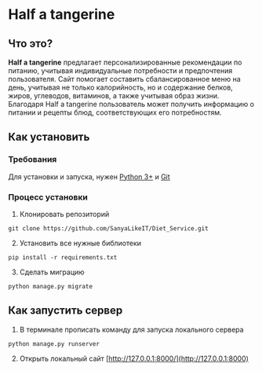 # Half a tangerine
## Что это?
**Half a tangerine** предлагает персонализированные рекомендации по питанию, учитывая индивидуальные потребности и предпочтения пользователя. Сайт помогает составить сбалансированное меню на день, учитывая не только калорийность, но и содержание белков, жиров, углеводов, витаминов, а также учитывая образ жизни. Благодаря Half a tangerine пользователь может получить информацию о питании и рецепты блюд, соответствующих его потребностям.
## Как установить
### Требования
Для установки и запуска, нужен [Python 3+](https://python.org) и [Git](https://git-scm.com/)
### Процесс установки
1. Клонировать репозиторий
```
git clone https://github.com/SanyaLikeIT/Diet_Service.git
```
2. Установить все нужные библиотеки
```
pip install -r requirements.txt
```
3. Сделать миграцию
```
python manage.py migrate
```
## Как запустить сервер
1. В терминале прописать команду для запуска локального сервера 
```
python manage.py runserver
```
2. Открыть локальный сайт [http://127.0.0.1:8000/](http://127.0.0.1:8000)
